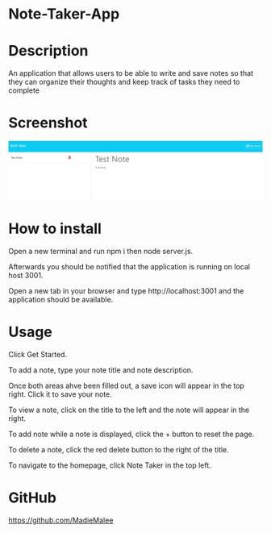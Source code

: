 # Note-Taker-App

# Description

An application that allows users to be able to write and save notes so that they can organize their thoughts and keep track of tasks they need to complete

# Screenshot

![NoteTaker.png](NoteTaker.png)

# How to install

Open a new terminal and run npm i then node server.js.

Afterwards you should be notified that the application is running on local host 3001.

Open a new tab in your browser and type http://localhost:3001 and the application should be available.

# Usage

Click Get Started.

To add a note, type your note title and note description.

Once both areas ahve been filled out, a save icon will appear in the top right. Click it to save your note.

To view a note, click on the title to the left and the note will appear in the right.

To add note while a note is displayed, click the + button to reset the page.

To delete a note, click the red delete button to the right of the title.

To navigate to the homepage, click Note Taker in the top left.

# GitHub

https://github.com/MadieMalee
